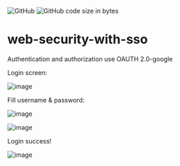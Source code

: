 <p><img alt="GitHub" src="https://img.shields.io/github/license/nhulq98/web-security-with-sso">
<img alt="GitHub code size in bytes" src="https://img.shields.io/github/languages/code-size/nhulq98/web-security-with-sso">
</p>

# web-security-with-sso
Authentication and authorization use OAUTH 2.0-google

Login screen:

![image](https://user-images.githubusercontent.com/30464635/137608114-00952f1f-28b3-4c6e-bbaa-0c5debf64228.png)

Fill username & password:

![image](https://user-images.githubusercontent.com/30464635/137608129-903a4466-1f99-4783-b63b-f4e13643fbfc.png)

![image](https://user-images.githubusercontent.com/30464635/137608236-ed9e2a6c-05af-43ce-8954-08fa465b9ce2.png)


Login success!

![image](https://user-images.githubusercontent.com/30464635/137608142-f702e7b3-f61b-4c82-8f55-ed29f12dffda.png)

